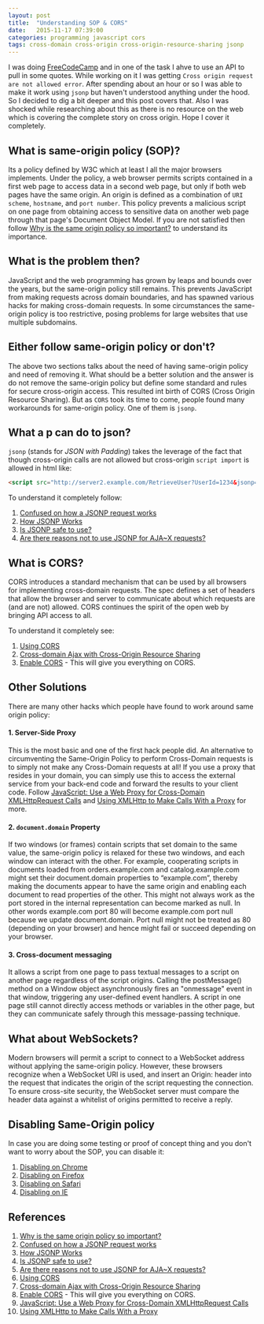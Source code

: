 ```yaml
---
layout: post
title:  "Understanding SOP & CORS"
date:   2015-11-17 07:39:00
categories: programming javascript cors
tags: cross-domain cross-origin cross-origin-resource-sharing jsonp
---
```


I was doing [FreeCodeCamp](http://www.freecodecamp.com/) and in one of the task I ahve to use an API to pull in some quotes. While working on it I was getting `Cross origin request are not allowed error`. After spending about an hour or so I was able to make it work using `jsonp` but haven't understood anything under the hood. So I decided to dig a bit deeper and this post covers that. Also I was shocked while researching about this as there is no resource on the web which is covering the complete story on cross origin. Hope I cover it completely.

## What is same-origin policy (SOP)?
Its a policy defined by W3C which at least I all the major browsers implements. Under the policy, a web browser permits scripts contained in a first web page to access data in a second web page, but only if both web pages have the same origin. An origin is defined as a combination of `URI scheme`, `hostname`, and `port number`. This policy prevents a malicious script on one page from obtaining access to sensitive data on another web page through that page's Document Object Model. If you are not satisfied then follow [Why is the same origin policy so important?](http://security.stackexchange.com/questions/8264/why-is-the-same-origin-policy-so-important) to understand its importance. 

## What is the problem then?
JavaScript and the web programming has grown by leaps and bounds over the years, but the same-origin policy still remains. This prevents JavaScript from making requests across domain boundaries, and has spawned various hacks for making cross-domain requests. In some circumstances the same-origin policy is too restrictive, posing problems for large websites that use multiple subdomains.

## Either follow same-origin policy or don't?
The above two sections talks about the need of having same-origin policy and need of removing it. What should be a better solution and the answer is do not remove the same-origin policy but define some standard and rules for secure cross-origin access. This resulted int birth of CORS (Cross Origin Resource Sharing). But as `CORS` took its time to come, people found many workarounds for same-origin policy. One of them is `jsonp`.

## What a p can do to json?
`jsonp` (stands for _JSON with Padding_) takes the leverage of the fact that though cross-origin calls are not allowed but cross-origin `script import` is allowed in html like:
  
```html
<script src="http://server2.example.com/RetrieveUser?UserId=1234&jsonp=methodName"></script>
```

To understand it completely follow:

1. [Confused on how a JSONP request works](http://stackoverflow.com/questions/10193085/confused-on-how-a-jsonp-request-works)
2. [How JSONP Works](http://schier.co/blog/2013/09/30/how-jsonp-works.html)
3. [Is JSONP safe to use?](http://stackoverflow.com/questions/613962/is-jsonp-safe-to-use)
4. [Are there reasons not to use JSONP for AJA~X requests?](http://stackoverflow.com/questions/19173/are-there-reasons-not-to-use-jsonp-for-ajax-requests)

## What is CORS?
CORS introduces a standard mechanism that can be used by all browsers for implementing cross-domain requests. The spec defines a set of headers that allow the browser and server to communicate about which requests are (and are not) allowed. CORS continues the spirit of the open web by bringing API access to all.

To understand it completely see:

1. [Using CORS](http://www.html5rocks.com/en/tutorials/cors/)
2. [Cross-domain Ajax with Cross-Origin Resource Sharing](https://www.nczonline.net/blog/2010/05/25/cross-domain-ajax-with-cross-origin-resource-sharing/)
3. [Enable CORS](http://enable-cors.org/index.html) - This will give you everything on CORS.

## Other Solutions
There are many other hacks which people have found to work around same origin policy:

#### 1. Server-Side Proxy
This is the most basic and one of the first hack people did. An alternative to circumventing the Same-Origin Policy to perform Cross-Domain requests is to simply not make any Cross-Domain requests at all! If you use a proxy that resides in your domain, you can simply use this to access the external service from your back-end code and forward the results to your client code. Follow [JavaScript: Use a Web Proxy for Cross-Domain XMLHttpRequest Calls](https://developer.yahoo.com/javascript/howto-proxy.html) and [Using XMLHttp to Make Calls With a Proxy](http://support.brightcove.com/en/video-cloud/docs/using-xmlhttp-make-calls-proxy) for more.

#### 2. `document.domain` Property
If two windows (or frames) contain scripts that set domain to the same value, the same-origin policy is relaxed for these two windows, and each window can interact with the other. For example, cooperating scripts in documents loaded from orders.example.com and catalog.example.com might set their document.domain properties to “example.com”, thereby making the documents appear to have the same origin and enabling each document to read properties of the other. This might not always work as the port stored in the internal representation can become marked as null. In other words example.com port 80 will become example.com port null because we update document.domain. Port null might not be treated as 80 (depending on your browser) and hence might fail or succeed depending on your browser.

#### 3. Cross-document messaging
It allows a script from one page to pass textual messages to a script on another page regardless of the script origins. Calling the postMessage() method on a Window object asynchronously fires an "onmessage" event in that window, triggering any user-defined event handlers. A script in one page still cannot directly access methods or variables in the other page, but they can communicate safely through this message-passing technique.

## What about WebSockets?
Modern browsers will permit a script to connect to a WebSocket address without applying the same-origin policy. However, these browsers recognize when a WebSocket URI is used, and insert an Origin: header into the request that indicates the origin of the script requesting the connection. To ensure cross-site security, the WebSocket server must compare the header data against a whitelist of origins permitted to receive a reply.

## Disabling Same-Origin policy
In case you are doing some testing or proof of concept thing and you don't want to worry about the SOP, you can disable it:

1. [Disabling on Chrome](http://stackoverflow.com/questions/3102819/disable-same-origin-policy-in-chrome)
2. [Disabling on Firefox](http://stackoverflow.com/questions/17088609/disable-firefox-same-origin-policy)
3. [Disabling on Safari](http://stackoverflow.com/questions/4556429/disabling-same-origin-policy-in-safari)
4. [Disabling on IE](http://stackoverflow.com/questions/20947359/disable-same-origin-policy-internet-explorer)

## References

1. [Why is the same origin policy so important?](http://security.stackexchange.com/questions/8264/why-is-the-same-origin-policy-so-important)
2. [Confused on how a JSONP request works](http://stackoverflow.com/questions/10193085/confused-on-how-a-jsonp-request-works)
3. [How JSONP Works](http://schier.co/blog/2013/09/30/how-jsonp-works.html)
4. [Is JSONP safe to use?](http://stackoverflow.com/questions/613962/is-jsonp-safe-to-use)
5. [Are there reasons not to use JSONP for AJA~X requests?](http://stackoverflow.com/questions/19173/are-there-reasons-not-to-use-jsonp-for-ajax-requests)
6. [Using CORS](http://www.html5rocks.com/en/tutorials/cors/)
7. [Cross-domain Ajax with Cross-Origin Resource Sharing](https://www.nczonline.net/blog/2010/05/25/cross-domain-ajax-with-cross-origin-resource-sharing/)
8. [Enable CORS](http://enable-cors.org/index.html) - This will give you everything on CORS.
9. [JavaScript: Use a Web Proxy for Cross-Domain XMLHttpRequest Calls](https://developer.yahoo.com/javascript/howto-proxy.html)
10. [Using XMLHttp to Make Calls With a Proxy](http://support.brightcove.com/en/video-cloud/docs/using-xmlhttp-make-calls-proxy)

